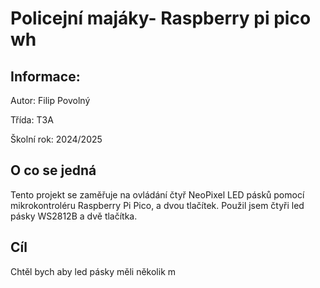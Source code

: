# Policejní majáky- Raspberry pi pico wh

## Informace: 

Autor: Filip Povolný

Třída: T3A

Školní rok: 2024/2025

## O co se jedná

Tento projekt se zaměřuje na ovládání čtyř NeoPixel LED pásků pomocí mikrokontroléru Raspberry Pi Pico, a dvou tlačítek. Použil jsem čtyři led pásky WS2812B a dvě tlačítka.

## Cíl

Chtěl bych aby led pásky měli několik m
